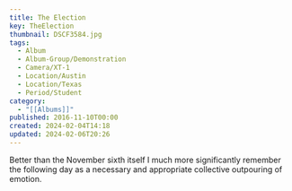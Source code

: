 ```yaml
---
title: The Election
key: TheElection
thumbnail: DSCF3584.jpg
tags:
  - Album
  - Album-Group/Demonstration
  - Camera/XT-1
  - Location/Austin
  - Location/Texas
  - Period/Student
category:
  - "[[Albums]]"
published: 2016-11-10T00:00
created: 2024-02-04T14:18
updated: 2024-02-06T20:26
---
```

Better than the November sixth itself I much more significantly remember the following day as a necessary and appropriate collective outpouring of emotion.
